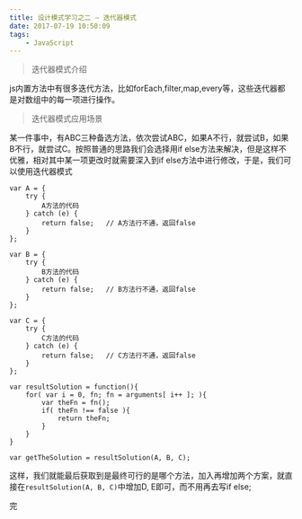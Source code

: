 ```yaml
---
title: 设计模式学习之二 — 迭代器模式
date: 2017-07-19 10:50:09
tags:
	- JavaScript
---
```

> 迭代器模式介绍

js内置方法中有很多迭代方法，比如forEach,filter,map,every等，这些迭代器都是对数组中的每一项进行操作。

> 迭代器模式应用场景

某一件事中，有ABC三种备选方法，依次尝试ABC，如果A不行，就尝试B，如果B不行，就尝试C。按照普通的思路我们会选择用if else方法来解决，但是这样不优雅，相对其中某一项更改时就需要深入到if else方法中进行修改，于是，我们可以使用迭代器模式

```
var A = {
	try {
	    A方法的代码
	} catch (e) {
	    return false;   // A方法行不通，返回false
	}
};

var B = {
	try {
	    B方法的代码
	} catch (e) {
	    return false;   // B方法行不通，返回false
	}
};

var C = {
	try {
	    C方法的代码
	} catch (e) {
	    return false;   // C方法行不通，返回false
	}
};

var resultSolution = function(){
    for( var i = 0, fn; fn = arguments[ i++ ]; ){
        var theFn = fn();
        if( theFn !== false ){
            return theFn;
        }
    }
}

var getTheSolution = resultSolution(A, B, C);
```

这样，我们就能最后获取到是最终可行的是哪个方法，加入再增加两个方案，就直接在`resultSolution(A, B, C)`中增加D, E即可，而不用再去写if else;

完
